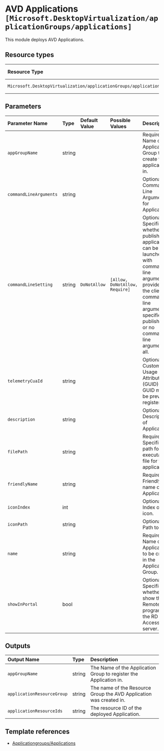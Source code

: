 # AVD Applications `[Microsoft.DesktopVirtualization/applicationGroups/applications]`

This module deploys AVD Applications.

## Resource types

| Resource Type | API Version |
| :-- | :-- |
| `Microsoft.DesktopVirtualization/applicationGroups/applications` | 2021-07-12 |

## Parameters

| Parameter Name | Type | Default Value | Possible Values | Description |
| :-- | :-- | :-- | :-- | :-- |
| `appGroupName` | string |  |  | Required. Name of the Application Group to create the application(s) in. |
| `commandLineArguments` | string |  |  | Optional. Command-Line Arguments for Application. |
| `commandLineSetting` | string | `DoNotAllow` | `[Allow, DoNotAllow, Require]` | Optional. Specifies whether this published application can be launched with command-line arguments provided by the client, command-line arguments specified at publish time, or no command-line arguments at all. |
| `telemetryCuaId` | string |  |  | Optional. Customer Usage Attribution ID (GUID). This GUID must be previously registered |
| `description` | string |  |  | Optional. Description of Application.. |
| `filePath` | string |  |  | Required. Specifies a path for the executable file for the application. |
| `friendlyName` | string |  |  | Required. Friendly name of Application.. |
| `iconIndex` | int |  |  | Optional. Index of the icon. |
| `iconPath` | string |  |  | Optional. Path to icon. |
| `name` | string |  |  | Required. Name of the Application to be created in the Application Group. |
| `showInPortal` | bool |  |  | Optional. Specifies whether to show the RemoteApp program in the RD Web Access server. |

## Outputs

| Output Name | Type | Description |
| :-- | :-- | :-- |
| `appGroupName` | string | The Name of the Application Group to register the Application in. |
| `applicationResourceGroup` | string | The name of the Resource Group the AVD Application was created in. |
| `applicationResourceIds` | string | The resource ID of the deployed Application. |

## Template references

- [Applicationgroups/Applications](https://docs.microsoft.com/en-us/azure/templates/Microsoft.DesktopVirtualization/2021-07-12/applicationGroups/applications)
